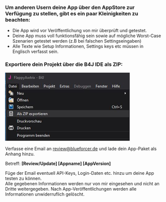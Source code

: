 ### Um anderen Usern deine App über den AppStore zur Verfügung zu stellen, gibt es ein paar Kleinigkeiten zu beachten:

- Die App wird vor Veröffentlichung von mir überprüft und getestet.
- Deine App muss voll funktionsfähig sein sowie auf mögliche Worst-Case Szenarien getestet werden (z.B bei falschen Settingseingaben)
- Alle Texte wie Setup Informationen, Settings keys etc müssen in Englisch verfasst sein. 

### Exportiere dein Projekt über die B4J IDE als ZIP:  

![](\assets\zip.jpg)

Verfasse eine Email an review@blueforcer.de und lade dein App-Paket als Anhang hinzu.

Betreff: **[Review/Update] [Appname] [AppVersion]**

Füge der Email eventuell API-Keys, Login-Daten etc. hinzu um deine App testen zu können.  
Alle gegebenen Informationen werden nur von mir eingesehen und nicht an Dritte weitergegeben. Nach App-Veröffentlichungen werden alle Informationen unwiderruflich gelöscht.